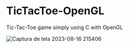 # TicTacToe-OpenGL
Tic-Tac-Toe game simply using C with OpenGL

![Captura de tela 2023-08-16 215406](https://github.com/GabrielFrazz/TicTacToe-OpenGL/assets/118780538/562d6e6a-3d6d-4088-9563-47bff506c66b)